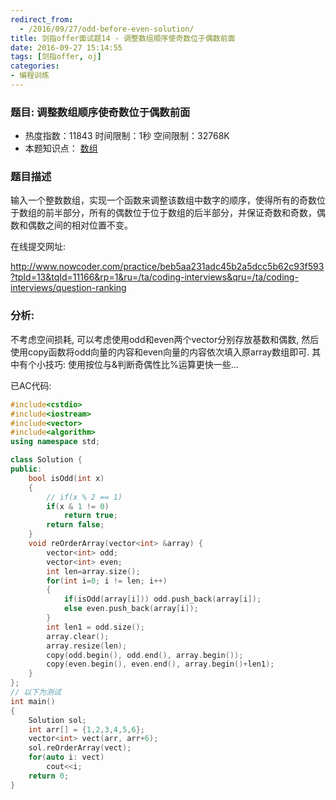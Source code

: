 ```yaml
---
redirect_from:
  - /2016/09/27/odd-before-even-solution/
title: 剑指offer面试题14 - 调整数组顺序使奇数位于偶数前面
date: 2016-09-27 15:14:55
tags: [剑指offer, oj]
categories: 
- 编程训练
---
```




###  题目: 调整数组顺序使奇数位于偶数前面

- 热度指数：11843    时间限制：1秒     空间限制：32768K
- 本题知识点： [数组](http://www.nowcoder.com/questionCenter?questionTypes=000100&mutiTagIds=578)


### 题目描述

输入一个整数数组，实现一个函数来调整该数组中数字的顺序，使得所有的奇数位于数组的前半部分，所有的偶数位于位于数组的后半部分，并保证奇数和奇数，偶数和偶数之间的相对位置不变。



在线提交网址:

http://www.nowcoder.com/practice/beb5aa231adc45b2a5dcc5b62c93f593?tpId=13&tqId=11166&rp=1&ru=/ta/coding-interviews&qru=/ta/coding-interviews/question-ranking




### 分析: 

不考虑空间损耗, 可以考虑使用odd和even两个vector分别存放基数和偶数, 然后使用copy函数将odd向量的内容和even向量的内容依次填入原array数组即可. 其中有个小技巧: 使用按位与&判断奇偶性比%运算更快一些...


已AC代码:

```cpp
#include<cstdio>
#include<iostream>
#include<vector>
#include<algorithm>
using namespace std;

class Solution {
public:
    bool isOdd(int x)
    {
        // if(x % 2 == 1)
		if(x & 1 != 0)
			return true;
        return false;
    }    
    void reOrderArray(vector<int> &array) {
        vector<int> odd;
        vector<int> even;
        int len=array.size();
        for(int i=0; i != len; i++)
        {
            if(isOdd(array[i])) odd.push_back(array[i]);
            else even.push_back(array[i]);
        }
        int len1 = odd.size();
        array.clear();
        array.resize(len);
        copy(odd.begin(), odd.end(), array.begin());
        copy(even.begin(), even.end(), array.begin()+len1);        
    }
};
// 以下为测试
int main()
{
	Solution sol;
	int arr[] = {1,2,3,4,5,6};
	vector<int> vect(arr, arr+6);
	sol.reOrderArray(vect);
	for(auto i: vect)
		cout<<i;
	return 0;
}
```
